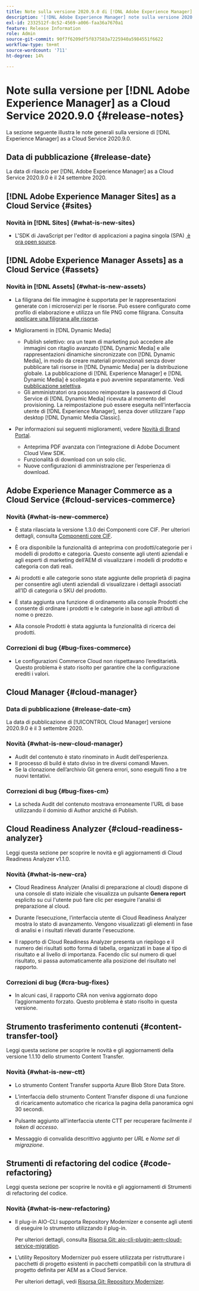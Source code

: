 ```yaml
---
title: Note sulla versione 2020.9.0 di [!DNL Adobe Experience Manager] as a Cloud Service.
description: '[!DNL Adobe Experience Manager] note sulla versione 2020.9.0 di as a Cloud Service.'
exl-id: 2332512f-8c52-4569-a006-faa36a7670a1
feature: Release Information
role: Admin
source-git-commit: 90f7f6209df5f837583a7225940a5984551f6622
workflow-type: tm+mt
source-wordcount: '711'
ht-degree: 14%

---
```


# Note sulla versione per [!DNL Adobe Experience Manager] as a Cloud Service 2020.9.0 {#release-notes}

La sezione seguente illustra le note generali sulla versione di [!DNL Experience Manager] as a Cloud Service 2020.9.0.

## Data di pubblicazione {#release-date}

La data di rilascio per [!DNL Adobe Experience Manager] as a Cloud Service 2020.9.0 è il 24 settembre 2020.

## [!DNL Adobe Experience Manager Sites] as a Cloud Service {#sites}

### Novità in [!DNL Sites] {#what-is-new-sites}

* L&#39;SDK di JavaScript per l&#39;editor di applicazioni a pagina singola (SPA) [&#x200B; è ora open source](/help/implementing/developing/hybrid/reference-materials.md).

## [!DNL Adobe Experience Manager Assets] as a Cloud Service {#assets}

### Novità in [!DNL Assets] {#what-is-new-assets}

* La filigrana dei file immagine è supportata per le rappresentazioni generate con i microservizi per le risorse. Può essere configurato come profilo di elaborazione e utilizza un file PNG come filigrana. Consulta [applicare una filigrana alle risorse](/help/assets/watermark-assets.md).

* Miglioramenti in [!DNL Dynamic Media]

   * Publish selettivo: ora un team di marketing può accedere alle immagini con ritaglio avanzato [!DNL Dynamic Media] e alle rappresentazioni dinamiche sincronizzate con [!DNL Dynamic Media], in modo da creare materiali promozionali senza dover pubblicare tali risorse in [!DNL Dynamic Media] per la distribuzione globale. La pubblicazione di [!DNL Experience Manager] e [!DNL Dynamic Media] è scollegata e può avvenire separatamente. Vedi [pubblicazione selettiva](/help/assets/dynamic-media/selective-publishing.md).
   * Gli amministratori ora possono reimpostare la password di Cloud Service di [!DNL Dynamic Media] ricevuta al momento del provisioning. La reimpostazione può essere eseguita nell&#39;interfaccia utente di [!DNL Experience Manager], senza dover utilizzare l&#39;app desktop [!DNL Dynamic Media Classic].

* Per informazioni sui seguenti miglioramenti, vedere [Novità di Brand Portal](https://experienceleague.adobe.com/docs/experience-manager-brand-portal/using/introduction/whats-new.html?lang=it).

   * Anteprima PDF avanzata con l’integrazione di Adobe Document Cloud View SDK.
   * Funzionalità di download con un solo clic.
   * Nuove configurazioni di amministrazione per l’esperienza di download.

<!--
### Bugs Fixed {#bugs-fixed-assets}

TBD: list of Assets aaCS bugs that are fixed.
-->

## Adobe Experience Manager Commerce as a Cloud Service {#cloud-services-commerce}

### Novità {#what-is-new-commerce}

* È stata rilasciata la versione 1.3.0 dei Componenti core CIF. Per ulteriori dettagli, consulta [Componenti core CIF](https://github.com/adobe/aem-core-cif-components/releases/tag/core-cif-components-reactor-1.3.0).

* È ora disponibile la funzionalità di anteprima con prodotti/categorie per i modelli di prodotto e categoria. Questo consente agli utenti aziendali e agli esperti di marketing dell’AEM di visualizzare i modelli di prodotto e categoria con dati reali.

* Ai prodotti e alle categorie sono state aggiunte delle proprietà di pagina per consentire agli utenti aziendali di visualizzare i dettagli associati all’ID di categoria o SKU del prodotto.

* È stata aggiunta una funzione di ordinamento alla console Prodotti che consente di ordinare i prodotti e le categorie in base agli attributi di nome o prezzo.

* Alla console Prodotti è stata aggiunta la funzionalità di ricerca dei prodotti.

### Correzioni di bug {#bug-fixes-commerce}

* Le configurazioni Commerce Cloud non rispettavano l’ereditarietà. Questo problema è stato risolto per garantire che la configurazione erediti i valori.

## Cloud Manager {#cloud-manager}

### Data di pubblicazione {#release-date-cm}

La data di pubblicazione di [!UICONTROL Cloud Manager] versione 2020.9.0 è il 3 settembre 2020.

### Novità {#what-is-new-cloud-manager}

* Audit del contenuto è stato rinominato in Audit dell’esperienza.
* Il processo di build è stato diviso in tre diversi comandi Maven.
* Se la clonazione dell’archivio Git genera errori, sono eseguiti fino a tre nuovi tentativi.

### Correzioni di bug {#bug-fixes-cm}

* La scheda Audit del contenuto mostrava erroneamente l’URL di base utilizzando il dominio di Author anziché di Publish.

## Cloud Readiness Analyzer {#cloud-readiness-analyzer}

Leggi questa sezione per scoprire le novità e gli aggiornamenti di Cloud Readiness Analyzer v1.1.0.

### Novità {#what-is-new-cra}

* Cloud Readiness Analyzer (Analisi di preparazione al cloud) dispone di una console di stato iniziale che visualizza un pulsante **Genera report** esplicito su cui l&#39;utente può fare clic per eseguire l&#39;analisi di preparazione al cloud.

* Durante l’esecuzione, l’interfaccia utente di Cloud Readiness Analyzer mostra lo stato di avanzamento. Vengono visualizzati gli elementi in fase di analisi e i risultati rilevati durante l&#39;esecuzione.

* Il rapporto di Cloud Readiness Analyzer presenta un riepilogo e il numero dei risultati sotto forma di tabella, organizzati in base al tipo di risultato e al livello di importanza. Facendo clic sul numero di quel risultato, si passa automaticamente alla posizione del risultato nel rapporto.

### Correzioni di bug {#cra-bug-fixes}

* In alcuni casi, il rapporto CRA non veniva aggiornato dopo l’aggiornamento forzato. Questo problema è stato risolto in questa versione.

## Strumento trasferimento contenuti {#content-transfer-tool}

Leggi questa sezione per scoprire le novità e gli aggiornamenti della versione 1.1.10 dello strumento Content Transfer.

### Novità {#what-is-new-ctt}

* Lo strumento Content Transfer supporta Azure Blob Store Data Store.

* L’interfaccia dello strumento Content Transfer dispone di una funzione di ricaricamento automatico che ricarica la pagina della panoramica ogni 30 secondi.

* Pulsante aggiunto all&#39;interfaccia utente CTT per recuperare facilmente *il token di accesso*.

* Messaggio di convalida descrittivo aggiunto per *URL* e *Nome set di migrazione*.

## Strumenti di refactoring del codice {#code-refactoring}

Leggi questa sezione per scoprire le novità e gli aggiornamenti di Strumenti di refactoring del codice.

### Novità {#what-is-new-refactoring}

* Il plug-in AIO-CLI supporta Repository Modernizer e consente agli utenti di eseguire lo strumento utilizzando il plug-in.

  Per ulteriori dettagli, consulta [Risorsa Git: aio-cli-plugin-aem-cloud-service-migration](https://github.com/adobe/aio-cli-plugin-aem-cloud-service-migration).

* L’utility Repository Modernizer può essere utilizzata per ristrutturare i pacchetti di progetto esistenti in pacchetti compatibili con la struttura di progetto definita per AEM as a Cloud Service.

  Per ulteriori dettagli, vedi [Risorsa Git: Repository Modernizer](https://github.com/adobe/aem-cloud-service-source-migration/tree/master/packages/repository-modernizer).

